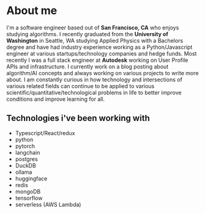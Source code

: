 # About me

I'm a software engineer based out of **San Francisco, CA** who enjoys studying algorithms. I recently graduated from the **University of Washington** in Seattle, WA studying Applied Physics with a Bachelors degree and have had industry experience working as a Python/Javascript engineer at various startups/technology companies and hedge funds. Most recently I was a full stack engineer at **Autodesk** working on User Profile APIs and infrastructure. I currently work on a blog posting about algorithm/AI concepts and always working on various projects to write more about. I am constantly curious in how technology and intersections of various related fields can continue to be applied to various scientific/quantitative/technological problems in life to better improve conditions and improve learning for all.


## Technologies i've been working with
* Typescript/React/redux
* python
* pytorch
* langchain
* postgres
* DuckDB
* ollama
* huggingface
* redis
* mongoDB
* tensorflow
* serverless (AWS Lambda)

